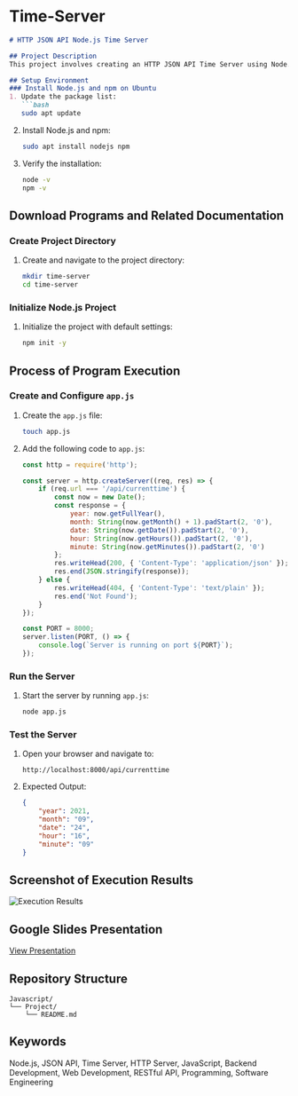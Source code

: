 # Time-Server

```markdown
# HTTP JSON API Node.js Time Server

## Project Description
This project involves creating an HTTP JSON API Time Server using Node.js. The server responds with the current date and time in JSON format when accessed via a specific URL (`/api/currenttime`). This project is designed to provide a basic understanding of setting up and running a Node.js server, handling HTTP requests, and serving JSON data.

## Setup Environment
### Install Node.js and npm on Ubuntu
1. Update the package list:
   ```bash
   sudo apt update
   ```
2. Install Node.js and npm:
   ```bash
   sudo apt install nodejs npm
   ```
3. Verify the installation:
   ```bash
   node -v
   npm -v
   ```

## Download Programs and Related Documentation
### Create Project Directory
1. Create and navigate to the project directory:
   ```bash
   mkdir time-server
   cd time-server
   ```

### Initialize Node.js Project
1. Initialize the project with default settings:
   ```bash
   npm init -y
   ```

## Process of Program Execution
### Create and Configure `app.js`
1. Create the `app.js` file:
   ```bash
   touch app.js
   ```

2. Add the following code to `app.js`:
   ```javascript
   const http = require('http');

   const server = http.createServer((req, res) => {
       if (req.url === '/api/currenttime') {
           const now = new Date();
           const response = {
               year: now.getFullYear(),
               month: String(now.getMonth() + 1).padStart(2, '0'),
               date: String(now.getDate()).padStart(2, '0'),
               hour: String(now.getHours()).padStart(2, '0'),
               minute: String(now.getMinutes()).padStart(2, '0')
           };
           res.writeHead(200, { 'Content-Type': 'application/json' });
           res.end(JSON.stringify(response));
       } else {
           res.writeHead(404, { 'Content-Type': 'text/plain' });
           res.end('Not Found');
       }
   });

   const PORT = 8000;
   server.listen(PORT, () => {
       console.log(`Server is running on port ${PORT}`);
   });
   ```

### Run the Server
1. Start the server by running `app.js`:
   ```bash
   node app.js
   ```

### Test the Server
1. Open your browser and navigate to:
   ```
   http://localhost:8000/api/currenttime
   ```
2. Expected Output:
   ```json
   {
       "year": 2021,
       "month": "09",
       "date": "24",
       "hour": "16",
       "minute": "09"
   }
   ```

## Screenshot of Execution Results
![Execution Results]() 

## Google Slides Presentation
[View Presentation](https://docs.google.com/presentation/d/1rebH7n4SO27qWUx0tCwrH-mOxPyJH9RcOST1wAm55iI/edit?usp=sharing)

## Repository Structure
```
Javascript/
└── Project/
    └── README.md
```
## Keywords
Node.js, JSON API, Time Server, HTTP Server, JavaScript, Backend Development, Web Development, RESTful API, Programming, Software Engineering
